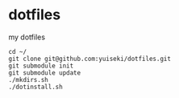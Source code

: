 dotfiles
========

my dotfiles

```
cd ~/
git clone git@github.com:yuiseki/dotfiles.git
git submodule init
git submodule update
./mkdirs.sh
./dotinstall.sh
```
